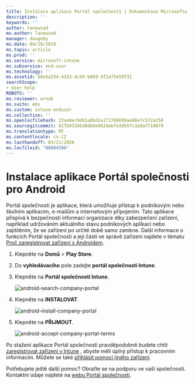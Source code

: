 ```yaml
---
title: Instalace aplikace Portál společnosti | Dokumentace Microsoftu
description: ''
keywords: ''
author: lenewsad
ms.author: lanewsad
manager: dougeby
ms.date: 04/19/2019
ms.topic: article
ms.prod: ''
ms.service: microsoft-intune
ms.subservice: end-user
ms.technology: ''
ms.assetid: 68e5a234-4353-4cb9-b869-4f2af5e59f31
searchScope:
- User help
ROBOTS: ''
ms.reviewer: arnab
ms.suite: ems
ms.custom: intune-enduser
ms.collection: ''
ms.openlocfilehash: 23ae0ec9d91a0bd1a171708699ae88e7c572a250
ms.sourcegitcommit: 017b93345d8d8de962debfe3db5fc1bda7719079
ms.translationtype: MT
ms.contentlocale: cs-CZ
ms.lasthandoff: 03/21/2020
ms.locfileid: "80084506"
---
```

# <a name="install-the-company-portal-app-for-android"></a>Instalace aplikace Portál společnosti pro Android

Portál společnosti je aplikace, která umožňuje přístup k podnikovým nebo školním aplikacím, e-mailům a internetovým připojením. Tato aplikace přispívá k bezpečnosti informací organizace díky zabezpečení zařízení, například udržováním aktuálního stavu podnikových aplikací nebo zajištěním, že se zařízení po určité době samo zamkne. Další informace o funkcích Portál společnosti a její části ve správě zařízení najdete v tématu [Proč zaregistrovat zařízení s Androidem](why-enroll-android-device.md).  

1. Klepněte na **Domů** > **Play Store**.

2. Do **vyhledávacího** pole zadejte **portál společnosti Intune**.  

3. Klepněte na **Portál společnosti Intune**.

    ![android-search-company-portal](./media/and-cpinstall-1-search-cp.png)

4. Klepněte na **INSTALOVAT**.

    ![android-install-company-portal](./media/and-cpinstall-2-install.png)

5. Klepněte na **PŘIJMOUT**.

    ![android-accept-company-portal-terms](./media/and-cpinstall-3-cp-accept.png)

Po stažení aplikace Portál společnosti pravděpodobně budete chtít [zaregistrovat zařízení v Intune](enroll-device-android-company-portal.md) , abyste měli úplný přístup k pracovním informacím. Můžete se také [přihlásit pomocí jiného zařízení](https://docs.microsoft.com/mem/intune/user-help/sign-in-to-the-company-portal#sign-in-from-another-device).  

Potřebujete ještě další pomoc? Obraťte se na podporu ve vaší společnosti. Kontaktní údaje najdete na [webu Portál společnosti](https://go.microsoft.com/fwlink/?linkid=2010980).
